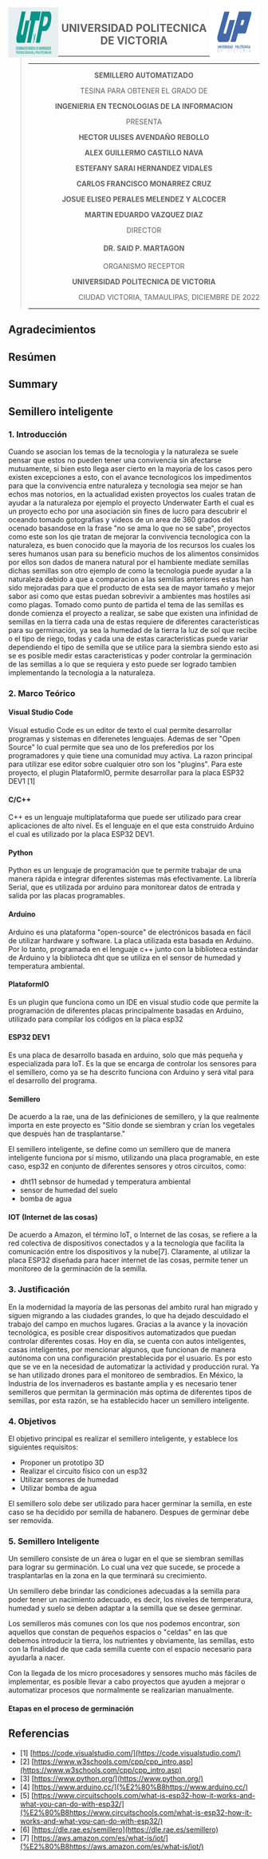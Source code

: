 <img align="left" width="100" height="100" src="LogoUTP.jpg">
<img align="right" width="100" height="100" src="LogoUPV.png">
<blockquote>
<h2 style="text-align: center;">UNIVERSIDAD POLITECNICA DE VICTORIA</h2>
<hr /><hr />
<p style="text-align: center;"><strong>SEMILLERO AUTOMATIZADO</strong></p>
<p style="text-align: center;">TESINA PARA OBTENER EL GRADO DE</p>
<p style="text-align: center;"><strong> INGENIERIA EN TECNOLOGIAS DE LA INFORMACION</strong></p>
<p style="text-align: center;">PRESENTA</p>
<p style="text-align: center;"><strong>HECTOR ULISES AVENDAÑO REBOLLO</strong></p>
<p style="text-align: center;"><strong>ALEX GUILLERMO CASTILLO NAVA</strong></p>
<p style="text-align: center;"><strong>ESTEFANY SARAI HERNANDEZ VIDALES</strong></p>
<p style="text-align: center;"><strong>CARLOS FRANCISCO MONARREZ CRUZ</strong></p>
<p style="text-align: center;"><strong>JOSUE ELISEO PERALES MELENDEZ Y ALCOCER</strong></p>
<p style="text-align: center;"><strong>MARTIN EDUARDO VAZQUEZ DIAZ</strong></p>
<p style="text-align: center;">DIRECTOR</p>
<h4 style="text-align: center;"><strong>DR. SAID P. MARTAGON</strong></h4>
<p style="text-align: center;">ORGANISMO RECEPTOR</p>
<p style="text-align: center;"><strong>UNIVERSIDAD POLITECNICA DE VICTORIA</strong></p>
<p style="text-align: right;">CIUDAD VICTORIA, TAMAULIPAS, DICIEMBRE DE 2022</p>
<hr /></blockquote>

## Agradecimientos

## Resúmen

## Summary

## Semillero inteligente

### 1. Introducción

Cuando se asocian los temas de la tecnologia y la naturaleza se suele
pensar que estos no pueden tener una convivencia sin afectarse
mutuamente, si bien esto llega aser cierto en la mayoria de los casos
pero existen excepciones a esto, con el avance tecnologicos los
impedimentos para que la convivencia entre naturaleza y tecnologia
sea mejor se han echos mas notorios, en la actualidad existen
proyectos los cuales tratan de ayudar a la naturaleza por ejemplo el
proyecto Underwater Earth el cual es un proyecto echo por una
asociación sin fines de lucro para descubrir el oceando tomado
gotografias y videos de un area de 360 grados del ocenado basandose
en la frase "no se ama lo que no se sabe", proyectos como
este son los qie tratan de mejorar la convivencia tecnologica con la
naturaleza, es buen conocido que la mayoria de los recursos los
cuales los seres humanos usan para su beneficio muchos de los
alimentos consimidos por ellos son dados de manera natural por el
hambiente mediate semillas dichas semillas son otro ejemplo de como
la tecnologia puede ayudar a la naturaleza debido a que a comparacion
a las semillas anteriores estas han sido mejoradas para que el
producto de esta sea de mayor tamaño y mejor sabor asi como que
estas puedan sobrevivir a ambientes mas hostiles asi como plagas.
Tomado como punto de partida el tema de las semillas es donde
comienza el proyecto a realizar, se sabe que existen una infinidad de
semillas en la tierra cada una de estas requiere de diferentes
características para su germinación, ya sea la humedad de la tierra
la luz de sol que recibe o el tipo de riego, todas y cada una de
estas caracteristicas puede variar dependiendo el tipo de semilla que
se utilice para la siembra siendo esto asi se es posible medir estas
caracteristicas y poder controlar la germinación de las semillas a
lo que se requiera y esto puede ser logrado tambien implementando la
tecnologia a la naturaleza.

### 2. Marco Teórico

#### Visual Studio Code

Visual estudio Code es un editor de texto el cual permite desarrollar programas y sistemas en diferenetes lenguajes. Ademas de ser "Open Source" lo cual permite que sea uno de los preferedios por los programadores y quie tiene una comunidad muy activa. La razon principal para utilizar ese editor sobre cualquier otro son los "plugins". Para este proyecto, el plugin PlataformIO, permite desarrollar para la placa ESP32 DEV1 [1]

#### C/C++

C++ es un lenguaje multiplataforma que puede ser utilizado para crear aplicaciones de alto nivel. Es el lenguaje en el que esta construido Arduino el cual es utilizado por la placa ESP32 DEV1.

#### Python

Python es un lenguaje de programación que te permite trabajar de una manera rápida e integrar diferentes sistemas más efectivamente. La librería Serial, que es utilizada por arduino para monitorear datos de entrada y salida por las placas programables.

#### Arduino

Arduino es una plataforma "open-source" de electrónicos basada en fácil de utilizar hardware y software. La placa utilizada esta basada en Arduino. Por lo tanto, programada en el lenguaje c++ junto con la biblioteca estándar de Arduino y la biblioteca dht que se utiliza en el sensor de humedad y temperatura ambiental.

#### PlataformIO

Es un plugin que funciona como un IDE en visual studio code que permite la programación de diferentes placas principalmente basadas en Arduino, utilizado para compilar los códigos en la placa esp32

#### ESP32 DEV1

Es una placa de desarrollo basada en arduino, solo que más pequeña y especializada para IoT. Es la que se encarga de controlar los sensores para el semillero, como ya se ha descrito funciona con Arduino y será vital para el desarrollo del programa.

#### Semillero

De acuerdo a la rae, una de las definiciones de semillero, y la que realmente importa en este proyecto es "Sitio donde se siembran y crían los vegetales que después han de trasplantarse."

El semillero inteligente, se define como un semillero que de manera inteligente funciona por sí mismo, utilizando una placa programable, en este caso, esp32 en conjunto de diferentes sensores y otros circuitos, como:

- dht11 sebnsor de humedad y temperatura ambiental
- sensor de humedad del suelo
- bomba de agua

#### IOT (Internet de las cosas)

De acuerdo a Amazon, el término IoT, o Internet de las cosas, se refiere a la red colectiva de dispositivos conectados y a la tecnología que facilita la comunicación entre los dispositivos y la nube[7]. Claramente, al utilizar la placa ESP32 diseñada para hacer internet de las cosas, permite tener un monitoreo de la germinación de la semilla.

### 3. Justificación

En la modernidad la mayoría de las personas del ambito rural han migrado y siguen migrando a las ciudades grandes, lo que ha dejado descuidado el trabajo del campo en muchos lugares.
Gracias a la avance y la inovación tecnológica, es posible crear dispositivos automatizados que puedan controlar diferentes cosas. Hoy en día, se cuenta con autos inteligentes, casas inteligentes, por mencionar algunos, que funcionan de manera autónoma con una configuración prestablecida por el usuario.
Es por esto que se ve en la necesidad de automatizar la actividad y producción rural. Ya se han utilizado drones para el monitoreo de sembradíos.
En México, la Industria de los invernaderos es bastante amplia y es necesario tener semilleros que permitan la germinación más optima de diferentes tipos de semillas, por esta razón, se ha establecido hacer un semillero inteligente.

### 4. Objetivos

El objetivo principal es realizar el semillero inteligente, y establece los siguientes requisitos:

- Proponer un prototipo 3D
- Realizar el circuito físico con un esp32
- Utilizar sensores de humedad
- Utilizar bomba de agua

El semillero solo debe ser utilizado para hacer germinar la semilla, en este caso se ha decidido por semilla de habanero. Despues de germinar debe ser removida.

### 5. Semillero Inteligente

Un semillero consiste de un área o lugar en el que se siembran semillas para lograr su germinación. Lo cual una vez que sucede, se procede a trasplantarlas en la zona en la que terminará su crecimiento.

Un semillero debe brindar las condiciones adecuadas a la semilla para poder tener un nacimiento adecuado, es decir, los niveles de temperatura, humedad y suelo se deben adaptar a la semilla que se desee germinar.

Los semilleros más comunes con los que nos podemos encontrar, son aquellos que constan de pequeños espacios o "celdas" en las que debemos introducir la tierra, los nutrientes y obviamente, las semillas, esto con la finalidad de que cada semilla cuente con el espacio necesario para ayudarla a nacer.

Con la llegada de los micro procesadores y sensores mucho más fáciles de implementar, es posible llevar a cabo proyectos que ayuden a mejorar o automatizar procesos que normalmente se realizarian manualmente.

#### Etapas en el proceso de germinación


## Referencias

- [1] [https://code.visualstudio.com/](https://code.visualstudio.com/)
- [2] [https://www.w3schools.com/cpp/cpp_intro.asp](https://www.w3schools.com/cpp/cpp_intro.asp)
- [3] [https://www.python.org/](https://www.python.org/)
- [4] [https://www.arduino.cc/](%E2%80%B8https://www.arduino.cc/)
- [5] [https://www.circuitschools.com/what-is-esp32-how-it-works-and-what-you-can-do-with-esp32/](%E2%80%B8https://www.circuitschools.com/what-is-esp32-how-it-works-and-what-you-can-do-with-esp32/)
- [6] [https://dle.rae.es/semillero](https://dle.rae.es/semillero)
- [7] [https://aws.amazon.com/es/what-is/iot/](%E2%80%B8https://aws.amazon.com/es/what-is/iot/)
